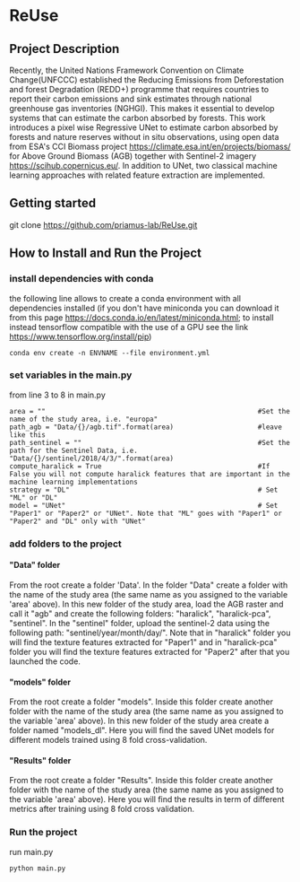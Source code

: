 # ReUse
## Project Description
Recently, the United Nations Framework Convention on Climate Change(UNFCCC) established the Reducing Emissions from Deforestation and forest Degradation (REDD+) programme 
that requires countries to report their carbon emissions and sink estimates through national greenhouse gas inventories (NGHGI). This makes it essential to develop systems
that can estimate the carbon absorbed by forests.  This work introduces a pixel wise Regressive UNet to estimate carbon absorbed by forests and nature reserves without in situ 
observations, using open data from ESA's CCI Biomass project https://climate.esa.int/en/projects/biomass/ for Above Ground Biomass (AGB) together with Sentinel-2 imagery
https://scihub.copernicus.eu/. 
In addition to UNet, two classical machine learning approaches with related feature extraction are implemented.
## Getting started
git clone https://github.com/priamus-lab/ReUse.git
## How to Install and Run the Project
### install dependencies with conda
the following line allows to create a conda environment with all dependencies installed (if you don't have miniconda you can download it from this 
page https://docs.conda.io/en/latest/miniconda.html; to install instead tensorflow compatible with the use of a GPU see the link https://www.tensorflow.org/install/pip)

```
conda env create -n ENVNAME --file environment.yml
```

### set variables in the main.py
from line 3 to 8 in main.py

```
area = ""                                                     #Set the name of the study area, i.e. "europa"
path_agb = "Data/{}/agb.tif".format(area)                     #leave like this
path_sentinel = ""                                            #Set the path for the Sentinel Data, i.e. "Data/{}/sentinel/2018/4/3/".format(area)
compute_haralick = True                                       #If False you will not compute haralick features that are important in the machine learning implementations
strategy = "DL"                                               # Set "ML" or "DL"
model = "UNet"                                                # Set "Paper1" or "Paper2" or "UNet". Note that "ML" goes with "Paper1" or "Paper2" and "DL" only with "UNet"
```

### add folders to the project
#### "Data" folder
From the root create a folder 'Data'. In the folder "Data" create a folder with the name of the study area (the same name as you assigned to the variable 'area' above). 
In this new folder of the study area, load the AGB raster and call it "agb" and create the following folders: "haralick", "haralick-pca", "sentinel".
In the "sentinel" folder, upload the sentinel-2 data using the following path: "sentinel/year/month/day/".
Note that in "haralick" folder you will find the texture features extracted for "Paper1" and in "haralick-pca" folder you will find the texture features extracted for "Paper2"
after that you launched the code.
#### "models" folder
From the root create a folder "models". Inside this folder create another folder with the name of the study area (the same name as you assigned to the variable 'area' above).
In this new folder of the study area create a folder named "models_dl". Here you will find the saved UNet models for different models trained using 8 fold cross-validation.
#### "Results" folder
From the root create a folder "Results". Inside this folder create another folder with the name of the study area (the same name as you assigned to the variable 'area' above).
Here you will find the results in term of different metrics after training using 8 fold cross validation.
### Run the project
run  main.py

```
python main.py
```




